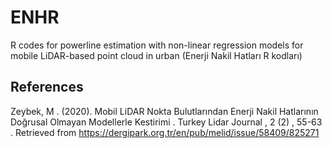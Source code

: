# ENHR
R codes for powerline estimation with non-linear regression models for mobile LiDAR-based point cloud in urban 
(Enerji Nakil Hatları R kodları)

## References
Zeybek, M . (2020). Mobil LiDAR Nokta Bulutlarından Enerji Nakil Hatlarının Doğrusal Olmayan Modellerle Kestirimi . Turkey Lidar Journal , 2 (2) , 55-63 . Retrieved from https://dergipark.org.tr/en/pub/melid/issue/58409/825271
